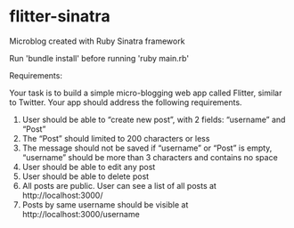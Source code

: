 flitter-sinatra
===============

Microblog created with Ruby Sinatra framework

Run 'bundle install' before running 'ruby main.rb'

Requirements:

Your task is to build a simple micro-blogging web app called Flitter, similar to Twitter. Your app should address the following requirements.

1. User should be able to “create new post”, with 2 fields: “username” and “Post”
2. The “Post” should limited to 200 characters or less
3. The message should not be saved if “username” or “Post” is empty, “username” should be more than 3 characters and contains no space
4. User should be able to edit any post
5. User should be able to delete post
6. All posts are public. User can see a list of all posts at http://localhost:3000/
7. Posts by same username should be visible at http://localhost:3000/username
